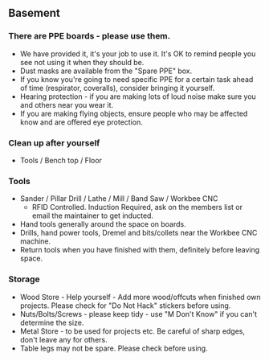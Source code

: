 ## Basement


### There are PPE boards - please use them.
- We have provided it, it's your job to use it. It's OK to remind people you see not using it when they should be.
- Dust masks are available from the "Spare PPE" box.
- If you know you're going to need specific PPE for a certain task ahead of time (respirator, coveralls), consider bringing it yourself. 
- Hearing protection - if you are making lots of loud noise make sure you and others near you wear it.
- If you are making flying objects, ensure people who may be affected know and are offered eye protection.
 

### Clean up after yourself
- Tools / Bench top / Floor
 

### Tools
- Sander / Pillar Drill / Lathe / Mill / Band Saw / Workbee CNC
    - RFID Controlled. Induction Required, ask on the members list or email the maintainer to get inducted.
- Hand tools generally around the space on boards.
- Drills, hand power tools, Dremel and bits/collets near the Workbee CNC machine. 
- Return tools when you have finished with them, definitely before leaving space.
 

### Storage
- Wood Store - Help yourself - Add more wood/offcuts when finished own projects. Please check for "Do Not Hack" stickers before using.
- Nuts/Bolts/Screws - please keep tidy - use "M Don't Know" if you can't determine the size. 
- Metal Store - to be used for projects etc.  Be careful of sharp edges, don't leave any for others.
- Table legs may not be spare.  Please check before using.